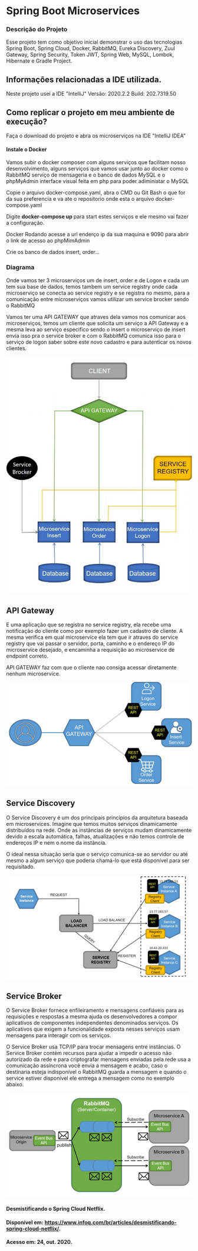 # Spring Boot Microservices

### Descrição do Projeto

Esse projeto tem como objetivo inicial demonstrar o uso das tecnologias Spring Boot, Spring Cloud, Docker, RabbitMQ, Eureka Discovery, Zuul Gateway, Spring Security, Token JWT, Spring Web, MySQL, Lombok, Hibernate e Gradle Project.

## Informações relacionadas a IDE utilizada.
Neste projeto usei a IDE "IntelliJ" Versão: 2020.2.2 Build: 202.7319.50

## Como replicar o projeto em meu ambiente de execução?
Faça o download do projeto e abra os microserviços na IDE "IntelliJ IDEA"

#### Instale o Docker 
Vamos subir o docker composer com alguns serviços que facilitam nosso desenvolvimento, alguns serviços que vamos usar junto ao docker como o RabbitMQ serviço de mensageria e o banco de dados MySQL e o phpMyAdmin interface visual feita em php para poder adiministar o MySQL

Copie o arquivo docker-compose.yaml, abra o CMD ou Git Bash o que for da sua preferencia e va ate o repositorio onde esta o arquivo docker-compose.yaml 

Digite <strong> docker-compose up </strong> para start estes serviços e ele mesmo vai fazer a configuração.

Docker Rodando acesse a url enderço ip da sua maquina e 9090 para abrir o link de acesso ao phpMimAdmin 

Crie os banco de dados insert, order...

### Diagrama 

Onde vamos ter 3 microserviços um de insert, order e de Logon e cada um tem sua base de dados, temos tambem um service registry onde cada microserviço se conecta ao service registry e se registra no mesmo, para a comunicação entre microserviços vamos utilizar um service brocker sendo o RabbitMQ

Vamos ter uma API GATEWAY que atraves dela vamos nos comunicar aos microserviços, temos um cliente que solicita um serviço a API Gateway e a mesma leva ao serviço especifico sendo o insert o  microserviço de insert envia isso pra o service broker e com o RabbitMQ  comunica isso para o serviço de logon saber sobre este novo cadastro e para autenticar os novos clientes.

![exemplo](https://github.com/TalissonMelo/spring-boot-microservices-docker/blob/master/microservice-img/project.jpg)

## API Gateway 

E uma aplicação que se registra no service registry, ela recebe uma notificação do cliente como por exemplo fazer um cadastro de cliente.
A mesma verifica em qual microservice ela tem que ir atraves do service registry que vai passar o servidor, porta, caminho e o endereço IP do microservice desejado, e encaminha a requisição ao microservice de endpoint correto. 

API GATEWAY faz com que o cliente nao consiga acessar diretamente nenhum microservice. 

![exemplo](https://github.com/TalissonMelo/spring-boot-microservices-docker/blob/master/microservice-img/api-gateway.jpg)

## Service Discovery

O Service Discovery é um dos principais princípios da arquitetura baseada em microservices. Imagine que temos muitos serviços dinamicamente distribuídos na rede. Onde as instâncias de serviços mudam dinamicamente devido a escala automática, falhas, atualizações e não temos controle de endereços IP e nem o nome da instância.

O ideal nessa situação seria que o serviço comunica-se ao servidor ou até mesmo a algum serviço que poderia chamá-lo que está disponível para ser requisitado.

![exemplo](https://github.com/TalissonMelo/spring-boot-microservices-docker/blob/master/microservice-img/service-registry.jpg)

## Service Broker 

O Service Broker fornece enfileiramento e mensagens confiáveis para as requisições e respostas a mesma ajuda os desenvolvedores a compor aplicativos de componentes independentes denominados serviços. Os aplicativos que exigem a funcionalidade exposta nesses serviços usam mensagens para interagir com os serviços.

O Service Broker usa TCP/IP para trocar mensagens entre instâncias. O Service Broker contém recursos para ajudar a impedir o acesso não autorizado da rede e para criptografar mensagens enviadas pela rede usa a comunicação assíncrona você envia a mensagem e acabo, caso o destinaria esteja indisponível o RabbitMQ guarda a mensagem e quando o service estiver disponível ele entrega a mensagem como no exemplo abaixo.

![exemplo](https://github.com/TalissonMelo/spring-boot-microservices-docker/blob/master/microservice-img/service-broker.jpg)

#### Desmistificando o Spring Cloud Netflix. 

#### Disponível em: <https://www.infoq.com/br/articles/desmistificando-spring-cloud-netflix/>. 

#### Acesso em: 24, out. 2020.

